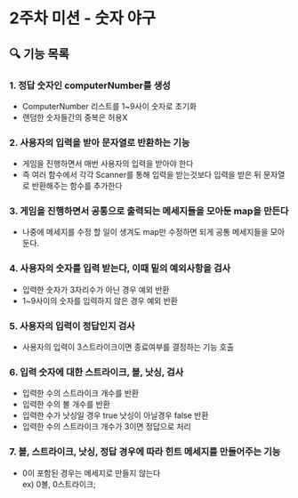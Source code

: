 # 2주차 미션 - 숫자 야구

## 🔍 기능 목록
### 1. 정답 숫자인 computerNumber를 생성
- ComputerNumber 리스트를 1~9사이 숫자로 초기화
- 랜덤한 숫자들간의 중복은 허용X


### 2. 사용자의 입력을 받아 문자열로 반환하는 기능
- 게임을 진행하면서 매번 사용자의 입력을 받아야 한다
- 즉 여러 함수에서 각각 Scanner를 통해 입력을 받는것보다 입력을 받은 뒤 문자열로 반환해주는 함수를 추가한다 
  

### 3. 게임을 진행하면서 공통으로 출력되는 메세지들을 모아둔 map을 만든다
- 나중에 메세지를 수정 할 일이 생겨도 map만 수정하면 되게 공통 메세지들을 모아둔다. 


### 4. 사용자의 숫자를 입력 받는다, 이때 밑의 예외사항을 검사
- 입력한 숫자가 3자리수가 아닌 경우 예외 반환
- 1~9사이의 숫자를 입력하지 않은 경우 예외 반환


### 5. 사용자의 입력이 정답인지 검사
- 사용자의 입력이 3스트라이크이면 종료여부를 결정하는 기능 호출
  

### 6. 입력 숫자에 대한 스트라이크, 볼, 낫싱, 검사
- 입력한 수의 스트라이크 개수를 반환
- 입력한 수의 볼 개수를 반환
- 입력한 수가 낫싱일 경우 true 낫싱이 아닐경우 false 반환
- 입력한 수의 스트라이크 개수가 3이면 정답으로 처리


### 7. 볼, 스트라이크, 낫싱, 정답 경우에 따라 힌트 메세지를 만들어주는 기능  
- 0이 포함된 경우는 메세지로 만들지 않는다  
ex) 0볼, 0스트라이크;




